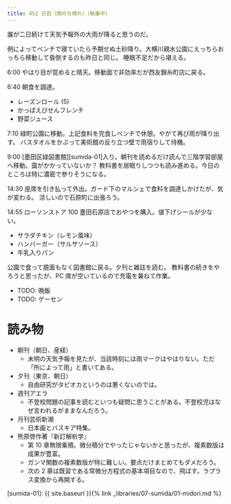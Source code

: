 ```yaml
---
title: 452 日目（雨のち晴れ）（執筆中）
---
```


誰が二日続けて天気予報外の大雨が降ると思うのだ。

例によってベンチで寝ていたら予期せぬ土砂降り。大横川親水公園にえっちらおっちら移動して昏倒するのも昨日と同じ。
睡眠不足だから堪える。

6:00 やはり目が覚めると晴天。移動面で非効率だが西友錦糸町店に戻る。

6:40 朝食を調達。
* レーズンロール (5)
* かっぱえびせんフレンチ
* 野菜ジュース

7:10 緑町公園に移動。上記食料を完食しベンチで休憩。やがて再び雨が降り出す。
バスタオルをかぶって美術館の反り立つ壁で雨宿りして待機。

9:00 [墨田区緑図書館][sumida-01]入り。朝刊を読めるだけ読んで三階学習部屋へ移動。靄がかかっていないか？
教科書を居眠りしつつも読み進める。今日のところは特に濃密で参りそうになる。

14:30 座席を引き払って外出。ガード下のマルシェで食料を調達しかけたが、気が変わる。
涼しいので石原町に出張ろう。

14:55 ローソンストア 100 墨田石原店でおやつを購入。値下げシールが少ない。
* サラダチキン（レモン風味）
* ハンバーガー（サルサソース）
* 牛乳入りパン

公園で食って臆面もなく図書館に戻る。夕刊と雑誌を読む。
教科書の続きをやろうと思ったが、PC 席が空いているので充電を兼ねて作業。

* TODO: 晩飯
* TODO: ゲーセン

# 読み物

* 朝刊（朝日、産経）
  * 未明の天気予報を見たが、当該時刻には雨マークはやはりない。ただ「所によって雨」と書いてある。
* 夕刊（東京、朝日）
  * 自由研究がタピオカというのは悪くないのでは。
* 週刊アエラ
  * 不登校問題の記事を読むといつも疑問に思うことがある。不登校児はなぜ言われるがままなんだろう。
* 月刊芸術新潮
  * 日本画とバスキア特集。
* 熊原啓作著『新訂解析学』
  * 第 10 章無限乗積。微分積分でやったじゃないかと思ったが、複素数版は成果が豊富。
  * ガンマ関数の複素数版が特に難しい。要点だけまとめてもダメだろう。
  * 次の 2 章は既習である常微分方程式の基本項目なので、飛ばす。ラプラス変換から再開する。

[sumida-01]: {{ site.baseurl }}{% link _libraries/07-sumida/01-midori.md %}
